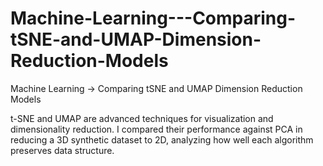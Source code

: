 # Machine-Learning---Comparing-tSNE-and-UMAP-Dimension-Reduction-Models
Machine Learning -> Comparing tSNE and UMAP Dimension Reduction Models

t-SNE and UMAP are advanced techniques for visualization and dimensionality reduction. I compared their performance against PCA in reducing a 3D synthetic dataset to 2D, analyzing how well each algorithm preserves data structure.
